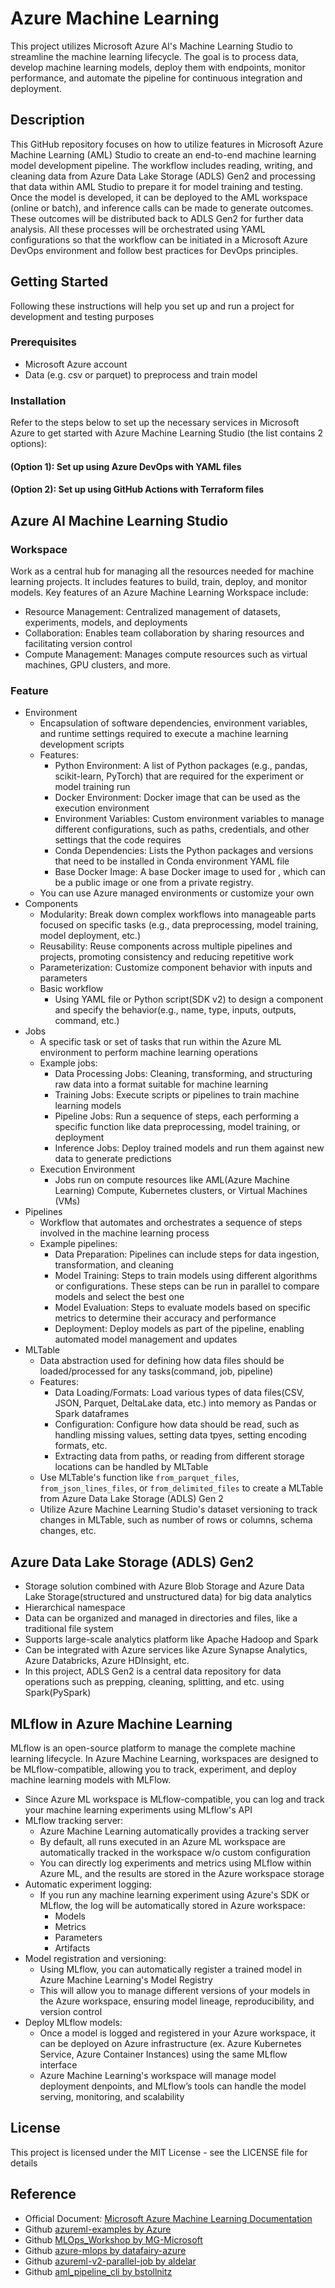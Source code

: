 # Azure Machine Learning
This project utilizes Microsoft Azure AI's Machine Learning Studio to streamline the machine learning lifecycle. The goal is to process data, develop machine learning models, deploy them with endpoints, monitor performance, and automate the pipeline for continuous integration and deployment.

## Description
This GitHub repository focuses on how to utilize features in Microsoft Azure Machine Learning (AML) Studio to create an end-to-end machine learning model development pipeline. The workflow includes reading, writing, and cleaning data from Azure Data Lake Storage (ADLS) Gen2 and processing that data within AML Studio to prepare it for model training and testing. Once the model is developed, it can be deployed to the AML workspace (online or batch), and inference calls can be made to generate outcomes. These outcomes will be distributed back to ADLS Gen2 for further data analysis. All these processes will be orchestrated using YAML configurations so that the workflow can be initiated in a Microsoft Azure DevOps environment and follow best practices for DevOps principles.

## Getting Started
Following these instructions will help you set up and run a project for development and testing purposes

### Prerequisites
- Microsoft Azure account
- Data (e.g. csv or parquet) to preprocess and train model

### Installation
Refer to the steps below to set up the necessary services in Microsoft Azure to get started with Azure Machine Learning Studio (the list contains 2 options):

#### (Option 1): Set up using Azure DevOps with YAML files

#### (Option 2): Set up using GitHub Actions with Terraform files

## Azure AI Machine Learning Studio

### Workspace
Work as a central hub for managing all the resources needed for machine learning projects. It includes features to build, train, deploy, and monitor models. Key features of an Azure Machine Learning Workspace include:  
- Resource Management: Centralized management of datasets, experiments, models, and deployments
- Collaboration: Enables team collaboration by sharing resources and facilitating version control
- Compute Management: Manages compute resources such as virtual machines, GPU clusters, and more.

### Feature
- Environment
    - Encapsulation of software dependencies, environment variables, and runtime settings required to execute a machine learning development scripts
    - Features:
        - Python Environment: A list of Python packages (e.g., pandas, scikit-learn, PyTorch) that are required for the experiment or model training run
        - Docker Environment: Docker image that can be used as the execution environment
        - Environment Variables: Custom environment variables to manage different configurations, such as paths, credentials, and other settings that the code requires
        - Conda Dependencies: Lists the Python packages and versions that need to be installed in Conda environment YAML file
        - Base Docker Image: A base Docker image to used for , which can be a public image or one from a private registry.
    - You can use Azure managed environments or customize your own
- Components
    - Modularity: Break down complex workflows into manageable parts focused on specific tasks (e.g., data preprocessing, model training, model deployment, etc.)
    - Reusability: Reuse components across multiple pipelines and projects, promoting consistency and reducing repetitive work
    - Parameterization: Customize component behavior with inputs and parameters
    - Basic workflow
        - Using YAML file or Python script(SDK v2) to design a component and specify the behavior(e.g., name, type, inputs, outputs, command, etc.) 
- Jobs
    - A specific task or set of tasks that run within the Azure ML environment to perform machine learning operations
    - Example jobs:
        - Data Processing Jobs: Cleaning, transforming, and structuring raw data into a format suitable for machine learning
        - Training Jobs: Execute scripts or pipelines to train machine learning models
        - Pipeline Jobs: Run a sequence of steps, each performing a specific function like data preprocessing, model training, or deployment
        - Inference Jobs: Deploy trained models and run them against new data to generate predictions
    - Execution Environment
        - Jobs run on compute resources like AML(Azure Machine Learning) Compute, Kubernetes clusters, or Virtual Machines (VMs)
- Pipelines
    - Workflow that automates and orchestrates a sequence of steps involved in the machine learning process
    - Example pipelines:
        - Data Preparation: Pipelines can include steps for data ingestion, transformation, and cleaning
        - Model Training: Steps to train models using different algorithms or configurations. These steps can be run in parallel to compare models and select the best one
        - Model Evaluation: Steps to evaluate models based on specific metrics to determine their accuracy and performance
        - Deployment: Deploy models as part of the pipeline, enabling automated model management and updates
- MLTable
    - Data abstraction used for defining how data files should be loaded/processed for any tasks(command, job, pipeline)
    - Features:
        - Data Loading/Formats: Load various types of data files(CSV, JSON, Parquet, DeltaLake data, etc.) into memory as Pandas or Spark dataframes
        - Configuration: Configure how data should be read, such as handling missing values, setting data tpyes, setting encoding formats, etc.
        - Extracting data from paths, or reading from different storage locations can be handled by MLTable
    - Use MLTable's function like `from_parquet_files`, `from_json_lines_files`, or `from_delimited_files` to create a MLTable from Azure Data Lake Storage (ADLS) Gen 2
    - Utilize Azure Machine Learning Studio's dataset versioning to track changes in MLTable, such as number of rows or columns, schema changes, etc.

## Azure Data Lake Storage (ADLS) Gen2
- Storage solution combined with Azure Blob Storage and Azure Data Lake Storage(structured and unstructured data) for big data analytics
- Hierarchical namespace
- Data can be organized and managed in directories and files, like a traditional file system
- Supports large-scale analytics platform like Apache Hadoop and Spark
- Can be integrated with Azure services like Azure Synapse Analytics, Azure Databricks, Azure HDInsight, etc.
- In this project, ADLS Gen2 is a central data repository for data operations such as prepping, cleaning, splitting, and etc. using Spark(PySpark)

## MLflow in Azure Machine Learning  
MLflow is an open-source platform to manage the complete machine learning lifecycle. In Azure Machine Learning, workspaces are designed to be MLflow-compatible, allowing you to track, experiment, and deploy machine learning models with MLFlow.
- Since Azure ML workspace is MLflow-compatible, you can log and track your machine learning experiments using MLflow's API
- MLflow tracking server:
    - Azure Machine Learning automatically provides a tracking server
    - By default, all runs executed in an Azure ML workspace are automatically tracked in the workspace w/o custom configuration
    - You can directly log experiments and metrics using MLflow within Azure ML, and the results are stored in the Azure workspace storage
- Automatic experiment logging:
    - If you run any machine learning experiment using Azure's SDK or MLflow, the log will be automatically stored in Azure workspace:
        - Models
        - Metrics
        - Parameters
        - Artifacts
- Model registration and versioning:
    - Using MLflow, you can automatically register a trained model in Azure Machine Learning's Model Registry
    - This will allow you to manage different versions of your models in the Azure workspace, ensuring model lineage, reproducibility, and version control
- Deploy MLflow models:
    - Once a model is logged and registered in your Azure workspace, it can be deployed on Azure infrastructure (ex. Azure Kubernetes Service, Azure Container Instances) using the same MLflow interface
    - Azure Machine Learning's workspace will manage model deployment denpoints, and MLflow’s tools can handle the model serving, monitoring, and scalability


## License
This project is licensed under the MIT License - see the LICENSE file for details

## Reference
 - Official Document: [Microsoft Azure Machine Learning Documentation](https://learn.microsoft.com/en-us/azure/machine-learning/?view=azureml-api-2)
 - Github [azureml-examples by Azure](https://github.com/Azure/azureml-examples)
 - Github [MLOps_Workshop by MG-Microsoft](https://github.com/MG-Microsoft/MLOps_Workshop)
 - Github [azure-mlops by datafairy-azure](https://github.com/datafairy-azure/azure-mlops)
 - Github [azureml-v2-parallel-job by aldelar](https://github.com/aldelar/azureml-v2-parallel-job)
 - Github [aml_pipeline_cli by bstollnitz](https://github.com/bstollnitz/aml_pipeline_cli)